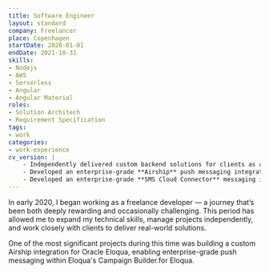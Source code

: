 ```yaml
---
title: Software Engineer
layout: standard
company: Freelancer
place: Copenhagen
startDate: 2020-01-01
endDate: 2021-10-31
skills:
- Nodejs
- AWS
- Serverless
- Angular
- Angular Material
roles:
- Solution Architech
- Requirement Specification
tags:
- work
categories:
- work-experience
cv_version: |
    - Independently delivered custom backend solutions for clients as a freelance developer since 2020
    - Developed an enterprise-grade **Airship** push messaging integration for **Oracle Eloqua**, enabling push notifications via Eloqua's Campaign Builder
    - Developed an enterprise-grade **SMS Cloud Connector** messaging integration for **Oracle Eloqua**
---
```


In early 2020, I began working as a freelance developer — a journey that’s been both deeply rewarding and occasionally challenging. This period has allowed me to expand my technical skills, manage projects independently, and work closely with clients to deliver real-world solutions.

One of the most significant projects during this time was building a custom Airship integration for Oracle Eloqua, enabling enterprise-grade push messaging within Eloqua's Campaign Builder.for Eloqua.
